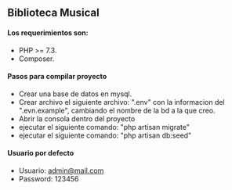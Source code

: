 ## Biblioteca Musical

#### Los requerimientos son:

- PHP >= 7.3.
- Composer.

#### Pasos para compilar proyecto

-   Crear una base de datos en mysql.
-   Crear archivo el siguiente archivo: ".env" con la informacion del ".evn.example", cambiando el nombre de la bd a la que creo.
-   Abrir la consola dentro del proyecto
-   ejecutar el siguiente comando: "php artisan migrate"
-   ejecutar el siguiente comando: "php artisan db:seed"


#### Usuario por defecto
-    Usuario: admin@mail.com
-    Password: 123456


